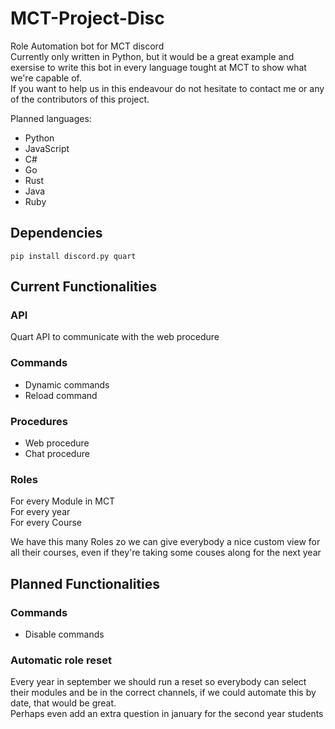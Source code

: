 # MCT-Project-Disc

Role Automation bot for MCT discord  
Currently only written in Python, but it would be a great example and exersise to write this bot in every language tought at MCT to show what we're capable of.  
If you want to help us in this endeavour do not hesitate to contact me or any of the contributors of this project.

Planned languages:

- Python
- JavaScript
- C#
- Go
- Rust
- Java
- Ruby

## Dependencies

`pip install discord.py quart`

## Current Functionalities
### API
Quart API to communicate with the web procedure

### Commands
- Dynamic commands
- Reload command

### Procedures

- Web procedure
- Chat procedure

### Roles

For every Module in MCT  
For every year  
For every Course

We have this many Roles zo we can give everybody a nice custom view for all their courses, even if they're taking some couses along for the next year

## Planned Functionalities

### Commands
- Disable commands

### Automatic role reset

Every year in september we should run a reset so everybody can select their modules and be in the correct channels, if we could automate this by date, that would be great.  
Perhaps even add an extra question in january for the second year students


